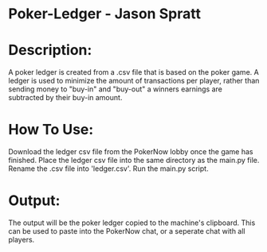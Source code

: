 # Poker-Ledger - Jason Spratt

# Description:
A poker ledger is created from a .csv file that is based on the poker game. A ledger is used to minimize the amount of transactions per player, rather than sending money to "buy-in" and "buy-out" a winners earnings are subtracted by their buy-in amount.

# How To Use:
Download the ledger csv file from the PokerNow lobby once the game has finished. Place the ledger csv file into the same directory as the main.py file. Rename the .csv file into 'ledger.csv'. Run the main.py script.

# Output:
The output will be the poker ledger copied to the machine's clipboard. This can be used to paste into the PokerNow chat, or a seperate chat with all players.
